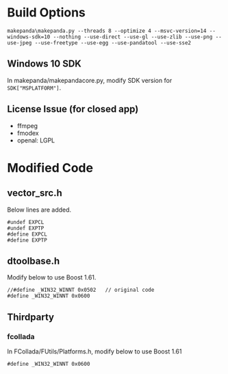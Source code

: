# Build Options
```
makepanda\makepanda.py --threads 8 --optimize 4 --msvc-version=14 --windows-sdk=10 --nothing --use-direct --use-gl --use-zlib --use-png --use-jpeg --use-freetype --use-egg --use-pandatool --use-sse2
```

## Windows 10 SDK
In makepanda/makepandacore.py, modify SDK version for `SDK["MSPLATFORM"]`.


## License Issue (for closed app)
* ffmpeg
* fmodex
* openal: LGPL



# Modified Code
## vector_src.h
Below lines are added.
```
#undef EXPCL
#undef EXPTP
#define EXPCL
#define EXPTP
```

## dtoolbase.h
Modify below to use Boost 1.61.
```
//#define _WIN32_WINNT 0x0502   // original code
#define _WIN32_WINNT 0x0600
```

## Thirdparty
### fcollada
In FCollada/FUtils/Platforms.h, modify below to use Boost 1.61
```
#define _WIN32_WINNT 0x0600
```
